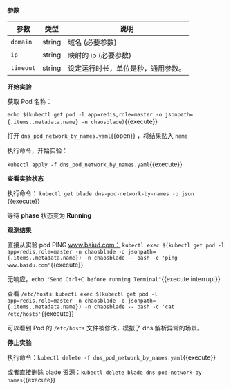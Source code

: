 **参数**

| 参数 | 类型 | 说明 |
| --- | --- | --- |
| `domain` | string | 域名 (必要参数) |
| `ip` | string | 映射的 ip (必要参数) |
| `timeout` | string | 设定运行时长，单位是秒，通用参数。 |

**开始实验**

获取 Pod 名称：

`echo $(kubectl get pod -l app=redis,role=master -o jsonpath={.items..metadata.name} -n chaosblade)`{{execute}}

打开 `dns_pod_network_by_names.yaml`{{open}} ，将结果贴入 `name`

执行命令，开始实验：

`kubectl apply -f dns_pod_network_by_names.yaml`{{execute}}

**查看实验状态**

执行命令： `kubectl get blade dns-pod-network-by-names -o json `{{execute}}

等待 **phase** 状态变为 **Running**

**观测结果**

直接从实验 pod PING www.baiud.com：
`kubectl exec $(kubectl get pod -l app=redis,role=master -n chaosblade -o jsonpath={.items..metadata.name}) -n chaosblade -- bash -c 'ping www.baidu.com'`{{execute}}

无响应，`echo "Send Ctrl+C before running Terminal"`{{execute interrupt}}

查看 `/etc/hosts`:
`kubectl exec $(kubectl get pod -l app=redis,role=master -n chaosblade -o jsonpath={.items..metadata.name}) -n chaosblade -- bash -c 'cat /etc/hosts'`{{execute}}

可以看到 Pod 的 `/etc/hosts` 文件被修改，模拟了 dns 解析异常的场景。

**停止实验**

执行命令：`kubectl delete -f dns_pod_network_by_names.yaml`{{execute}}

或者直接删除 blade 资源：`kubectl delete blade dns-pod-network-by-names`{{execute}}
